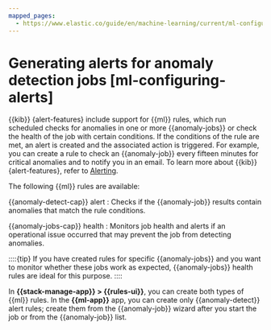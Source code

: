 ```yaml
---
mapped_pages:
  - https://www.elastic.co/guide/en/machine-learning/current/ml-configuring-alerts.html
---
```


# Generating alerts for anomaly detection jobs [ml-configuring-alerts]

{{kib}} {alert-features} include support for {{ml}} rules, which run scheduled checks for anomalies in one or more {{anomaly-jobs}} or check the health of the job with certain conditions. If the conditions of the rule are met, an alert is created and the associated action is triggered. For example, you can create a rule to check an {{anomaly-job}} every fifteen minutes for critical anomalies and to notify you in an email. To learn more about {{kib}} {alert-features}, refer to [Alerting](../../alerts/kibana.md#alerting-getting-started).

The following {{ml}} rules are available:

{{anomaly-detect-cap}} alert
:   Checks if the {{anomaly-job}} results contain anomalies that match the rule conditions.

{{anomaly-jobs-cap}} health
:   Monitors job health and alerts if an operational issue occurred that may prevent the job from detecting anomalies.

::::{tip} 
If you have created rules for specific {{anomaly-jobs}} and you want to monitor whether these jobs work as expected, {{anomaly-jobs}} health rules are ideal for this purpose.
::::


In **{{stack-manage-app}} > {{rules-ui}}**, you can create both types of {{ml}} rules. In the **{{ml-app}}** app, you can create only {{anomaly-detect}} alert rules; create them from the {{anomaly-job}} wizard after you start the job or from the {{anomaly-job}} list.





